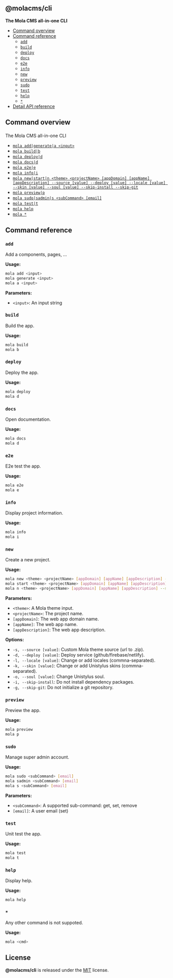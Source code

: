 <section id="head" data-note="AUTO-GENERATED CONTENT, DO NOT EDIT DIRECTLY!">

# @molacms/cli

**The Mola CMS all-in-one CLI**

</section>

<section id="tocx" data-note="AUTO-GENERATED CONTENT, DO NOT EDIT DIRECTLY!">

- [Command overview](#cli-command-overview)
- [Command reference](#cli-command-reference)
  - [`add`](#command-add)
  - [`build`](#command-build)
  - [`deploy`](#command-deploy)
  - [`docs`](#command-docs)
  - [`e2e`](#command-e2e)
  - [`info`](#command-info)
  - [`new`](#command-new)
  - [`preview`](#command-preview)
  - [`sudo`](#command-sudo)
  - [`test`](#command-test)
  - [`help`](#command-help)
  - [`*`](#command-*)
- [Detail API reference](https://mola-cli.lamnhan.com)


</section>

<section id="cli" data-note="AUTO-GENERATED CONTENT, DO NOT EDIT DIRECTLY!">

<h2><a name="cli-command-overview"><p>Command overview</p>
</a></h2>

The Mola CMS all-in-one CLI

- [`mola add|generate|a <input>`](#command-add)
- [`mola build|b`](#command-build)
- [`mola deploy|d`](#command-deploy)
- [`mola docs|d`](#command-docs)
- [`mola e2e|e`](#command-e2e)
- [`mola info|i`](#command-info)
- [`mola new|start|n <theme> <projectName> [appDomain] [appName] [appDescription] --source [value] --deploy [value] --locale [value] --skin [value] --soul [value] --skip-install --skip-git`](#command-new)
- [`mola preview|p`](#command-preview)
- [`mola sudo|sadmin|s <subCommand> [email]`](#command-sudo)
- [`mola test|t`](#command-test)
- [`mola help`](#command-help)
- [`mola *`](#command-*)

<h2><a name="cli-command-reference"><p>Command reference</p>
</a></h2>

<h3><a name="command-add"><p><code>add</code></p>
</a></h3>

Add a components, pages, ...

**Usage:**

```sh
mola add <input>
mola generate <input>
mola a <input>
```

**Parameters:**

- `<input>`: An input string

<h3><a name="command-build"><p><code>build</code></p>
</a></h3>

Build the app.

**Usage:**

```sh
mola build
mola b
```

<h3><a name="command-deploy"><p><code>deploy</code></p>
</a></h3>

Deploy the app.

**Usage:**

```sh
mola deploy
mola d
```

<h3><a name="command-docs"><p><code>docs</code></p>
</a></h3>

Open documentation.

**Usage:**

```sh
mola docs
mola d
```

<h3><a name="command-e2e"><p><code>e2e</code></p>
</a></h3>

E2e test the app.

**Usage:**

```sh
mola e2e
mola e
```

<h3><a name="command-info"><p><code>info</code></p>
</a></h3>

Display project information.

**Usage:**

```sh
mola info
mola i
```

<h3><a name="command-new"><p><code>new</code></p>
</a></h3>

Create a new project.

**Usage:**

```sh
mola new <theme> <projectName> [appDomain] [appName] [appDescription] --source [value] --deploy [value] --locale [value] --skin [value] --soul [value] --skip-install --skip-git
mola start <theme> <projectName> [appDomain] [appName] [appDescription] --source [value] --deploy [value] --locale [value] --skin [value] --soul [value] --skip-install --skip-git
mola n <theme> <projectName> [appDomain] [appName] [appDescription] --source [value] --deploy [value] --locale [value] --skin [value] --soul [value] --skip-install --skip-git
```

**Parameters:**

- `<theme>`: A Mola theme input.
- `<projectName>`: The project name.
- `[appDomain]`: The web app domain name.
- `[appName]`: The web app name.
- `[appDescription]`: The web app description.

**Options:**

- `-s, --source [value]`: Custom Mola theme source (url to .zip).
- `-d, --deploy [value]`: Deploy service (github/firebase/netlify).
- `-l, --locale [value]`: Change or add locales (commna-separated).
- `-k, --skin [value]`: Change or add Unistylus skins (commna-separated).
- `-o, --soul [value]`: Change Unistylus soul.
- `-i, --skip-install`: Do not install dependency packages.
- `-g, --skip-git`: Do not initialize a git repository.

<h3><a name="command-preview"><p><code>preview</code></p>
</a></h3>

Preview the app.

**Usage:**

```sh
mola preview
mola p
```

<h3><a name="command-sudo"><p><code>sudo</code></p>
</a></h3>

Manage super admin account.

**Usage:**

```sh
mola sudo <subCommand> [email]
mola sadmin <subCommand> [email]
mola s <subCommand> [email]
```

**Parameters:**

- `<subCommand>`: A supported sub-command: get, set, remove
- `[email]`: A user email (set)

<h3><a name="command-test"><p><code>test</code></p>
</a></h3>

Unit test the app.

**Usage:**

```sh
mola test
mola t
```

<h3><a name="command-help"><p><code>help</code></p>
</a></h3>

Display help.

**Usage:**

```sh
mola help
```

<h3><a name="command-*"><p><code>*</code></p>
</a></h3>

Any other command is not suppoted.

**Usage:**

```sh
mola <cmd>
```

</section>

<section id="license" data-note="AUTO-GENERATED CONTENT, DO NOT EDIT DIRECTLY!">

## License

**@molacms/cli** is released under the [MIT](https://github.com/themolacms/cli/blob/master/LICENSE) license.

</section>
